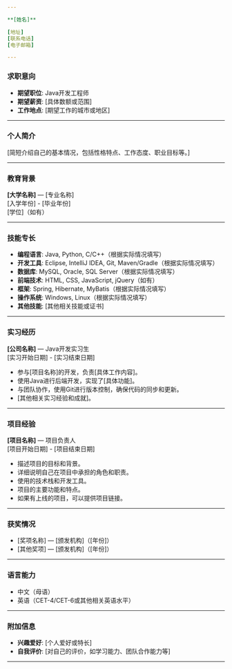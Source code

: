 ```yaml
---

**[姓名]**

[地址]  
[联系电话]  
[电子邮箱]  

---
```


### 求职意向

- **期望职位**: Java开发工程师
- **期望薪资**: [具体数额或范围]
- **工作地点**: [期望工作的城市或地区]

---

### 个人简介

[简短介绍自己的基本情况，包括性格特点、工作态度、职业目标等。]

---

### 教育背景

**[大学名称]** — [专业名称]  
[入学年份] - [毕业年份]  
[学位]（如有）

---

### 技能专长

- **编程语言**: Java, Python, C/C++（根据实际情况填写）
- **开发工具**: Eclipse, IntelliJ IDEA, Git, Maven/Gradle（根据实际情况填写）
- **数据库**: MySQL, Oracle, SQL Server（根据实际情况填写）
- **前端技术**: HTML, CSS, JavaScript, jQuery（如有）
- **框架**: Spring, Hibernate, MyBatis（根据实际情况填写）
- **操作系统**: Windows, Linux（根据实际情况填写）
- **其他技能**: [其他相关技能或证书]

---

### 实习经历

**[公司名称]** — Java开发实习生  
[实习开始日期] - [实习结束日期]

- 参与[项目名称]的开发，负责[具体工作内容]。
- 使用Java进行后端开发，实现了[具体功能]。
- 与团队协作，使用Git进行版本控制，确保代码的同步和更新。
- [其他相关实习经验和成就]。

---

### 项目经验

**[项目名称]** — 项目负责人  
[项目开始日期] - [项目结束日期]

- 描述项目的目标和背景。
- 详细说明自己在项目中承担的角色和职责。
- 使用的技术栈和开发工具。
- 项目的主要功能和特点。
- 如果有上线的项目，可以提供项目链接。

---

### 获奖情况

- [奖项名称] — [颁发机构]（[年份]）
- [其他奖项] — [颁发机构]（[年份]）

---

### 语言能力

- 中文（母语）
- 英语（CET-4/CET-6或其他相关英语水平）

---

### 附加信息

- **兴趣爱好**: [个人爱好或特长]
- **自我评价**: [对自己的评价，如学习能力、团队合作能力等]

---



